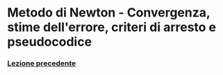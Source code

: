 # Metodo di Newton - Convergenza, stime dell'errore, criteri di arresto e pseudocodice
### [Lezione precedente](Lezione3.md)